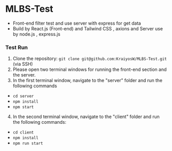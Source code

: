 # MLBS-Test
- Front-end filter test and use server with express for get data
- Build by React.js (Front-end) and Tailwind CSS , axions and Server use by node.js , express.js
### Test Run
1. Clone the repository: `git clone git@github.com:KraiyosW/MLBS-Test.git` (via SSH)
2. Please open two terminal windows for running the front-end section and the server. 
3. In the first terminal window, navigate to the "server" folder and run the following commands
  - `cd server`
  - `npm install`
  - `npm start`
4. In the second terminal window, navigate to the "client" folder and run the following commands:
  - `cd client`
  - `npm install`
  - `npm run start`
